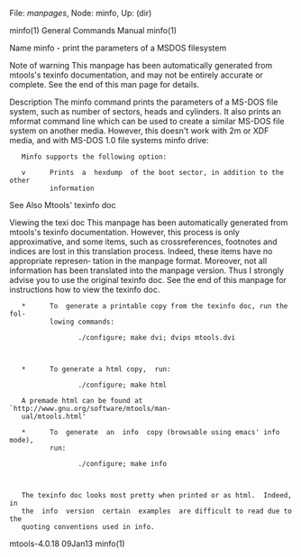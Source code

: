 File: *manpages*,  Node: minfo,  Up: (dir)

minfo(1)                    General Commands Manual                   minfo(1)



Name
       minfo - print the parameters of a MSDOS filesystem



Note of warning
       This  manpage  has  been  automatically generated from mtools's texinfo
       documentation, and may not be entirely accurate or complete.   See  the
       end of this man page for details.

Description
       The  minfo  command prints the parameters of a MS-DOS file system, such
       as number of sectors, heads and cylinders.  It also prints  an  mformat
       command  line  which can be used to create a similar MS-DOS file system
       on another media.  However, this doesn't work with 2m or XDF media, and
       with MS-DOS 1.0 file systems
       minfo drive:


       Minfo supports the following option:

       v      Prints  a  hexdump  of the boot sector, in addition to the other
              information

See Also
       Mtools' texinfo doc

Viewing the texi doc
       This manpage has been automatically  generated  from  mtools's  texinfo
       documentation.  However,  this  process is only approximative, and some
       items, such as crossreferences, footnotes and indices are lost in  this
       translation process.  Indeed, these items have no appropriate represen‐
       tation in the manpage format.  Moreover, not all information  has  been
       translated into the manpage version.  Thus I strongly advise you to use
       the original texinfo doc.  See the end of this manpage for instructions
       how to view the texinfo doc.

       *      To  generate a printable copy from the texinfo doc, run the fol‐
              lowing commands:

                     ./configure; make dvi; dvips mtools.dvi



       *      To generate a html copy,  run:

                     ./configure; make html

       A premade html can be found at `http://www.gnu.org/software/mtools/man‐
       ual/mtools.html'

       *      To  generate  an  info  copy (browsable using emacs' info mode),
              run:

                     ./configure; make info



       The texinfo doc looks most pretty when printed or as html.  Indeed,  in
       the  info  version  certain  examples  are difficult to read due to the
       quoting conventions used in info.

mtools-4.0.18                       09Jan13                           minfo(1)

